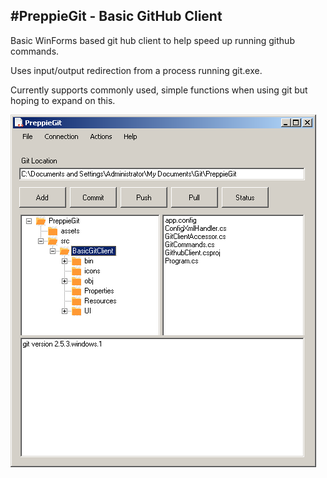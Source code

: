 #PreppieGit - Basic GitHub Client
-------------------------

Basic WinForms based git hub client to help speed up running github commands.

Uses input/output redirection from a process running git.exe.

Currently supports commonly used, simple functions when using git but hoping to expand on this.

![mainWindow image](./assets/mainWindow1.PNG "Main Window")

